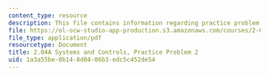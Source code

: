 ```yaml
---
content_type: resource
description: This file contains information regarding practice problem 2.
file: https://ol-ocw-studio-app-production.s3.amazonaws.com/courses/2-04a-systems-and-controls-spring-2013/1a3a55be0b148d0486b3edc5c452de54_MIT2_04AS13_PractProblem2.pdf
file_type: application/pdf
resourcetype: Document
title: 2.04A Systems and Controls, Practice Problem 2
uid: 1a3a55be-0b14-8d04-86b3-edc5c452de54
---
```

